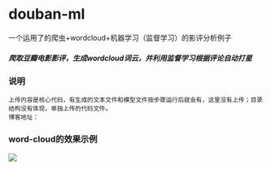 # douban-ml
一个运用了的爬虫+wordcloud+机器学习（监督学习）的影评分析例子

#####  爬取豆瓣电影影评，生成wordcloud词云，并利用监督学习根据评论自动打星

### 说明
    上传内容是核心代码，有生成的文本文件和模型文件按步骤运行后就会有，这里没有上传；目录结构没有体现，单独上传的代码文件。
    博客地址：
    
### word-cloud的效果示例
![](https://github.com/OceanBBBBbb/douban-ml/blob/master/xinxijuzhiwang2.png)  
